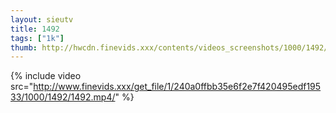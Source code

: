 ```yaml
--- 
layout: sieutv
title: 1492
tags: ["1k"]
thumb: http://hwcdn.finevids.xxx/contents/videos_screenshots/1000/1492/preview.mp4.jpg
---
```

{% include video src="http://www.finevids.xxx/get_file/1/240a0ffbb35e6f2e7f420495edf19533/1000/1492/1492.mp4/" %} 
